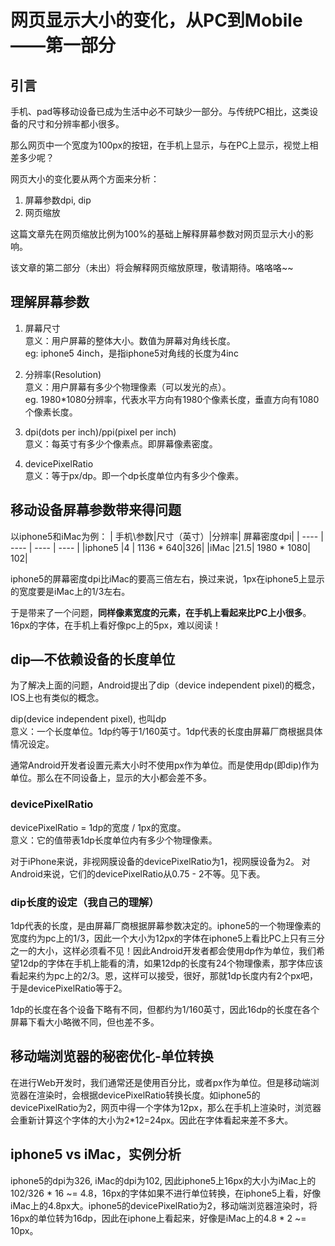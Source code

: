 #  网页显示大小的变化，从PC到Mobile——第一部分

## 引言
手机、pad等移动设备已成为生活中必不可缺少一部分。与传统PC相比，这类设备的尺寸和分辨率都小很多。

那么网页中一个宽度为100px的按钮，在手机上显示，与在PC上显示，视觉上相差多少呢？

网页大小的变化要从两个方面来分析：  
1. 屏幕参数dpi, dip  
2. 网页缩放

这篇文章先在网页缩放比例为100%的基础上解释屏幕参数对网页显示大小的影响。

该文章的第二部分（未出）将会解释网页缩放原理，敬请期待。咯咯咯~~

## 理解屏幕参数

1. 屏幕尺寸  
    意义：用户屏幕的整体大小。数值为屏幕对角线长度。  
    eg: iphone5 4inch，是指iphone5对角线的长度为4inc
    
2. 分辨率(Resolution)  
    意义：用户屏幕有多少个物理像素（可以发光的点）。  
    eg. 1980*1080分辨率，代表水平方向有1980个像素长度，垂直方向有1080个像素长度。

3. dpi(dots per inch)/ppi(pixel per inch)  
    意义：每英寸有多少个像素点。即屏幕像素密度。



5. devicePixelRatio  
    意义：等于px/dp。即一个dp长度单位内有多少个像素。

## 移动设备屏幕参数带来得问题

以iphone5和iMac为例：
| 手机\参数|尺寸（英寸）|分辨率|  屏幕密度dpi|
| ---- | ---- | ---- | ---- | 
|iphone5  |4     | 1136 * 640|326|
|iMac       |21.5| 1980 * 1080| 102|

iphone5的屏幕密度dpi比iMac的要高三倍左右，换过来说，1px在iphone5上显示的宽度要是iMac上的1/3左右。 

于是带来了一个问题，**同样像素宽度的元素，在手机上看起来比PC上小很多**。16px的字体，在手机上看好像pc上的5px，难以阅读！

## dip—不依赖设备的长度单位

为了解决上面的问题，Android提出了dip（device independent pixel)的概念，IOS上也有类似的概念。

dip(device independent pixel), 也叫dp  
    意义：一个长度单位。1dp约等于1/160英寸。1dp代表的长度由屏幕厂商根据具体情况设定。


通常Android开发者设置元素大小时不使用px作为单位。而是使用dp(即dip)作为单位。那么在不同设备上，显示的大小都会差不多。

### devicePixelRatio
devicePixelRatio = 1dp的宽度 / 1px的宽度。  
意义：它的值带表1dp长度单位内有多少个物理像素。

对于iPhone来说，非视网膜设备的devicePixelRatio为1，视网膜设备为2。
对Android来说，它们的devicePixelRatio从0.75 - 2不等。见下表。

### dip长度的设定（我自己的理解）
1dp代表的长度，是由屏幕厂商根据屏幕参数决定的。iphone5的一个物理像素的宽度约为pc上的1/3，因此一个大小为12px的字体在iphone5上看比PC上只有三分之一的大小，这样必须看不见！因此Android开发者都会使用dp作为单位，我们希望12dp的字体在手机上能看的清，如果12dp的长度有24个物理像素，那字体应该看起来约为pc上的2/3。恩，这样可以接受，很好，那就1dp长度内有2个px吧，于是devicePixelRatio等于2。

1dp的长度在各个设备下略有不同，但都约为1/160英寸，因此16dp的长度在各个屏幕下看大小略微不同，但也差不多。

## 移动端浏览器的秘密优化-单位转换

在进行Web开发时，我们通常还是使用百分比，或者px作为单位。但是移动端浏览器在渲染时，会根据devicePixelRatio转换长度。如iphone5的devicePixelRatio为2，网页中得一个字体为12px，那么在手机上渲染时，浏览器会重新计算这个字体的大小为2*12=24px。因此在字体看起来差不多大。

## iphone5 vs iMac，实例分析

iphone5的dpi为326, iMac的dpi为102, 因此iphone5上16px的大小为iMac上的102/326 * 16 ~= 4.8，16px的字体如果不进行单位转换，在iphone5上看，好像iMac上的4.8px大。iphone5的devicePixelRatio为2，移动端浏览器渲染时，将16px的单位转为16dp，因此在iphone上看起来，好像是iMac上的4.8 * 2 ~= 10px。








